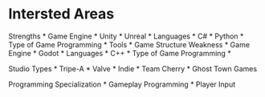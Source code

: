 # Intersted Areas 

Strengths
    * Game Engine
      * Unity
      * Unreal
    * Languages
        * C#
        * Python
    * Type of Game Programming
        * Tools
        * Game Structure
Weakness
    * Game Engine
      * Godot
    * Languages
        * C++
    * Type of Game Programming
        * 

Studio Types
    * Tripe-A
      * Valve
    * Indie
      * Team Cherry
      * Ghost Town Games


Programming Specialization
    * Gameplay Programming
      * Player Input